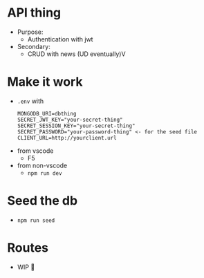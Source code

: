 # API thing
- Purpose:
  - Authentication with jwt
- Secondary:
  - CRUD with news (UD eventually)V

# Make it work
- `.env` with
  ```
  MONGODB_URI=dbthing
  SECRET_JWT_KEY="your-secret-thing"
  SECRET_SESSION_KEY="your-secret-thing"
  SECRET_PASSWORD="your-password-thing" <- for the seed file
  CLIENT_URL=http://yourclient.url
  ```
- from vscode
  - F5
- from non-vscode
  - `npm run dev`

# Seed the db
- `npm run seed`

# Routes
- WIP 👀